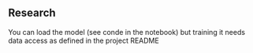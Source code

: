 ## Research
You can load the model (see conde in the notebook) but training it needs data access as defined in the project README